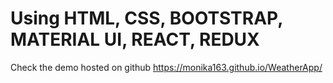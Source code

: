 





# Using HTML, CSS, BOOTSTRAP, MATERIAL UI, REACT, REDUX

Check the demo hosted on github https://monika163.github.io/WeatherApp/
